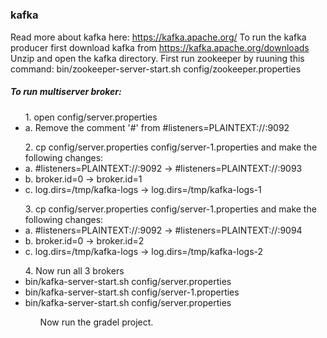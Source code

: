 # <h3>kafka</h3>
Read more about kafka here: https://kafka.apache.org/
To run the kafka producer first download kafka from https://kafka.apache.org/downloads
Unzip and open the kafka directory.
First run zookeeper by ruuning this command: bin/zookeeper-server-start.sh config/zookeeper.properties
<h5>To run multiserver broker: </h5>

  <ul>
    1. open config/server.properties</li>
 <li>
    a. Remove the comment '#' from #listeners=PLAINTEXT://:9092</li>
  </ul>
    <ul>
    2. cp config/server.properties config/server-1.properties and make the following changes:</li>
  <li>a. #listeners=PLAINTEXT://:9092 -> #listeners=PLAINTEXT://:9093</li>
  <li>b. broker.id=0 -> broker.id=1</li>
  <li>c. log.dirs=/tmp/kafka-logs -> log.dirs=/tmp/kafka-logs-1</li>
  </ul>
  <ul>
3. cp config/server.properties config/server-1.properties and make the following changes:
    <li>a. #listeners=PLAINTEXT://:9092 -> #listeners=PLAINTEXT://:9094</li>
    <li>b. broker.id=0 -> broker.id=2</li>
    <li>c. log.dirs=/tmp/kafka-logs -> log.dirs=/tmp/kafka-logs-2</li></ul>
 <ul>
4. Now run all 3 brokers 
   <li>bin/kafka-server-start.sh config/server.properties</li>
   <li>bin/kafka-server-start.sh config/server-1.properties</li>
   <li>bin/kafka-server-start.sh config/server.properties</li>
<ul>

Now run the gradel project.
